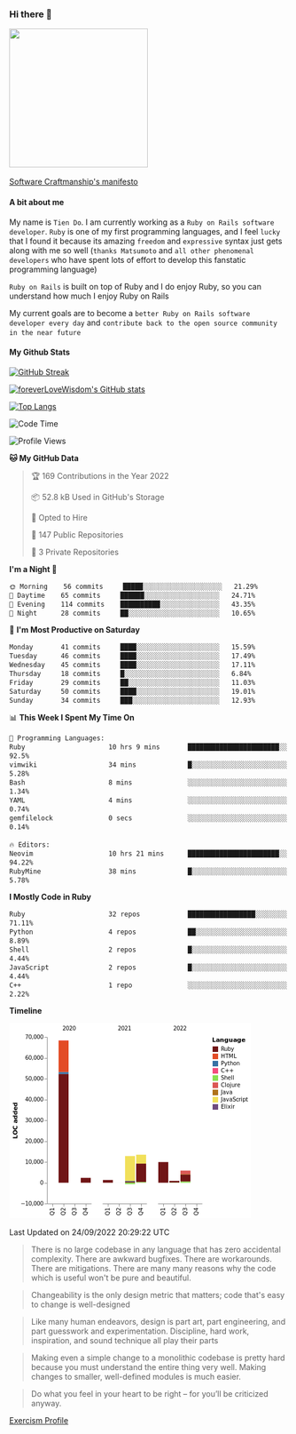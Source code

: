 ### Hi there 👋

<!--
**foreverLoveWisdom/foreverLoveWisdom** is a ✨ _special_ ✨ repository because its `README.md` (this file) appears on your GitHub profile.

Here are some ideas to get you started:

- 🔭 I’m currently working on ...
- 🌱 I’m currently learning ...
- 👯 I’m looking to collaborate on ...
- 🤔 I’m looking for help with ...
- 💬 Ask me about ...
- 📫 How to reach me: ...
- 😄 Pronouns: ...
- ⚡ Fun fact: ...
-->

<img src="https://codecondo.com/wp-content/uploads/2017/09/railslogo.png" width="250" height="250">

[Software Craftmanship's manifesto](http://manifesto.softwarecraftsmanship.org/)

#### A bit about me
My name is `Tien Do`. I am currently working as a `Ruby on Rails software developer`. `Ruby` is one of my first programming languages, and I feel `lucky` that I found it because its amazing `freedom` and `expressive` syntax just gets along with me so well (`thanks Matsumoto` and `all other phenomenal developers` who have spent lots of effort to develop this fanstatic programming language)

`Ruby on Rails` is built on top of Ruby and I do enjoy Ruby, so you can understand how much I enjoy Ruby on Rails

My current goals are to become a `better Ruby on Rails software developer every day` and `contribute back to the open source community in the near future`

#### My Github Stats

[![GitHub Streak](https://github-readme-streak-stats.herokuapp.com/?user=foreverLoveWisdom&theme=dracula)](https://git.io/streak-stats)
&nbsp;
&nbsp;

[![foreverLoveWisdom's GitHub stats](https://github-readme-stats.vercel.app/api?username=foreverLoveWisdom&show_icons=true&theme=react&count_private=true)](https://github.com/anuraghazra/github-readme-stats)

[![Top Langs](https://github-readme-stats.vercel.app/api/top-langs/?username=foreverLoveWisdom&show_icons=true&theme=vue-dark)](https://github.com/anuraghazra/github-readme-stats)

<!--START_SECTION:waka-->
![Code Time](http://img.shields.io/badge/Code%20Time-1%2C188%20hrs%2035%20mins-blue)

![Profile Views](http://img.shields.io/badge/Profile%20Views-0-blue)

**🐱 My GitHub Data** 

> 🏆 169 Contributions in the Year 2022
 > 
> 📦 52.8 kB Used in GitHub's Storage 
 > 
> 💼 Opted to Hire
 > 
> 📜 147 Public Repositories 
 > 
> 🔑 3 Private Repositories  
 > 
**I'm a Night 🦉** 

```text
🌞 Morning    56 commits     █████░░░░░░░░░░░░░░░░░░░░   21.29% 
🌆 Daytime    65 commits     ██████░░░░░░░░░░░░░░░░░░░   24.71% 
🌃 Evening    114 commits    ██████████░░░░░░░░░░░░░░░   43.35% 
🌙 Night      28 commits     ██░░░░░░░░░░░░░░░░░░░░░░░   10.65%

```
📅 **I'm Most Productive on Saturday** 

```text
Monday       41 commits     ████░░░░░░░░░░░░░░░░░░░░░   15.59% 
Tuesday      46 commits     ████░░░░░░░░░░░░░░░░░░░░░   17.49% 
Wednesday    45 commits     ████░░░░░░░░░░░░░░░░░░░░░   17.11% 
Thursday     18 commits     █░░░░░░░░░░░░░░░░░░░░░░░░   6.84% 
Friday       29 commits     ██░░░░░░░░░░░░░░░░░░░░░░░   11.03% 
Saturday     50 commits     ████░░░░░░░░░░░░░░░░░░░░░   19.01% 
Sunday       34 commits     ███░░░░░░░░░░░░░░░░░░░░░░   12.93%

```


📊 **This Week I Spent My Time On** 

```text
💬 Programming Languages: 
Ruby                     10 hrs 9 mins       ███████████████████████░░   92.5% 
vimwiki                  34 mins             █░░░░░░░░░░░░░░░░░░░░░░░░   5.28% 
Bash                     8 mins              ░░░░░░░░░░░░░░░░░░░░░░░░░   1.34% 
YAML                     4 mins              ░░░░░░░░░░░░░░░░░░░░░░░░░   0.74% 
gemfilelock              0 secs              ░░░░░░░░░░░░░░░░░░░░░░░░░   0.14%

🔥 Editors: 
Neovim                   10 hrs 21 mins      ███████████████████████░░   94.22% 
RubyMine                 38 mins             █░░░░░░░░░░░░░░░░░░░░░░░░   5.78%

```

**I Mostly Code in Ruby** 

```text
Ruby                     32 repos            █████████████████░░░░░░░░   71.11% 
Python                   4 repos             ██░░░░░░░░░░░░░░░░░░░░░░░   8.89% 
Shell                    2 repos             █░░░░░░░░░░░░░░░░░░░░░░░░   4.44% 
JavaScript               2 repos             █░░░░░░░░░░░░░░░░░░░░░░░░   4.44% 
C++                      1 repo              ░░░░░░░░░░░░░░░░░░░░░░░░░   2.22%

```


**Timeline**

![Chart not found](https://raw.githubusercontent.com/foreverLoveWisdom/foreverLoveWisdom/main/charts/bar_graph.png) 


 Last Updated on 24/09/2022 20:29:22 UTC
<!--END_SECTION:waka-->


> There is no large codebase in any language that has zero accidental complexity. There are awkward bugfixes. There are workarounds. There are mitigations.
> There are many many reasons why the code which is useful won't be pure and beautiful.

> Changeability is the only design metric that matters; code that's easy to change is well-designed

> Like many human endeavors, design is part art, part engineering, and part guesswork and experimentation. Discipline, hard work, inspiration, and sound technique all play their parts

> Mak­ing even a sim­ple change to a mono­lith­ic code­base is pret­ty hard because you must under­stand the entire thing very well. Mak­ing changes to small­er, well-defined mod­ules is much easier.
 
 > Do what you feel in your heart to be right – for you’ll be criticized anyway.
 
[Exercism Profile](https://exercism.org/profiles/foreverLoveWisdom)
